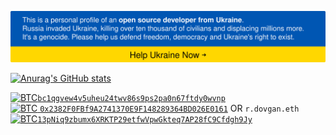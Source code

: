 [![Stand With Ukraine](https://raw.githubusercontent.com/vshymanskyy/StandWithUkraine/main/banner-personal-page.svg)](https://stand-with-ukraine.pp.ua)

[![Anurag's GitHub stats](https://github-readme-stats.vercel.app/api?username=rdovgan)](https://github.com/anuraghazra/github-readme-stats)

<a href="https://www.blockchain.com/btc/address/bc1qgvew4v5uheu24twv86s9ps2pa0n67ftdy0wvnp"><img src="https://upload.wikimedia.org/wikipedia/commons/thumb/4/46/Bitcoin.svg/1200px-Bitcoin.svg.png" alt="BTC" width="18"/>`bc1qgvew4v5uheu24twv86s9ps2pa0n67ftdy0wvnp`</a>
<br>
<a href="https://www.blockchain.com/ru/eth/address/0x2382F0FBf9A2741370E9F148289364BD026E0161"><img src="https://upload.wikimedia.org/wikipedia/commons/thumb/0/05/Ethereum_logo_2014.svg/1257px-Ethereum_logo_2014.svg.png" alt="BTC" height="18"/> `0x2382F0FBf9A2741370E9F148289364BD026E0161`</a> OR `r.dovgan.eth`
<br>
<a href="https://polkadot.subscan.io/account/13pNiq9zbumx6XRKTP29etfwVpwGkteq7AP28fC9Cfdgh9Jy"><img src="https://europe1.discourse-cdn.com/flex005/uploads/polkadot2/original/2X/5/5197632fab60d2038f6da71e32d338fd3a223c56.png" alt="BTC" width="18"/>`13pNiq9zbumx6XRKTP29etfwVpwGkteq7AP28fC9Cfdgh9Jy`</a>
